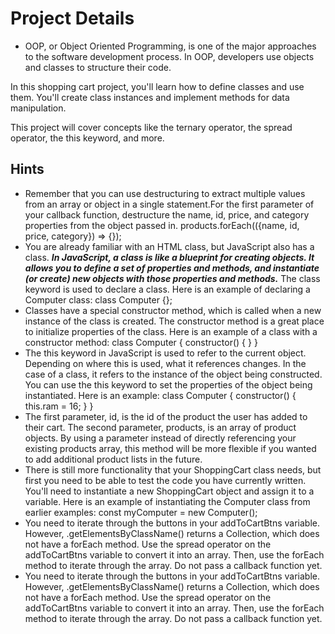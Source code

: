 # Project Details

- OOP, or Object Oriented Programming, is one of the major approaches to the software development process. In OOP, developers use objects and classes to structure their code.

In this shopping cart project, you'll learn how to define classes and use them. You'll create class instances and implement methods for data manipulation.

This project will cover concepts like the ternary operator, the spread operator, the this keyword, and more.

## Hints

- Remember that you can use destructuring to extract multiple values from an array or object in a single statement.For the first parameter of your callback function, destructure the name, id, price, and category properties from the object passed in.
  products.forEach(({name, id, price, category}) => {});
- You are already familiar with an HTML class, but JavaScript also has a class. **_In JavaScript, a class is like a blueprint for creating objects. It allows you to define a set of properties and methods, and instantiate (or create) new objects with those properties and methods._**
  The class keyword is used to declare a class. Here is an example of declaring a Computer class:
  class Computer {};
- Classes have a special constructor method, which is called when a new instance of the class is created. The constructor method is a great place to initialize properties of the class. Here is an example of a class with a constructor method:
  class Computer {
  constructor() {
  }
  }
- The this keyword in JavaScript is used to refer to the current object. Depending on where this is used, what it references changes. In the case of a class, it refers to the instance of the object being constructed. You can use the this keyword to set the properties of the object being instantiated. Here is an example:
  class Computer {
  constructor() {
  this.ram = 16;
  }
  }
- The first parameter, id, is the id of the product the user has added to their cart. The second parameter, products, is an array of product objects. By using a parameter instead of directly referencing your existing products array, this method will be more flexible if you wanted to add additional product lists in the future.
- There is still more functionality that your ShoppingCart class needs, but first you need to be able to test the code you have currently written. You'll need to instantiate a new ShoppingCart object and assign it to a variable. Here is an example of instantiating the Computer class from earlier examples:
  const myComputer = new Computer();
- You need to iterate through the buttons in your addToCartBtns variable. However, .getElementsByClassName() returns a Collection, which does not have a forEach method.
  Use the spread operator on the addToCartBtns variable to convert it into an array. Then, use the forEach method to iterate through the array. Do not pass a callback function yet.
- You need to iterate through the buttons in your addToCartBtns variable. However, .getElementsByClassName() returns a Collection, which does not have a forEach method.
  Use the spread operator on the addToCartBtns variable to convert it into an array. Then, use the forEach method to iterate through the array. Do not pass a callback function yet.
